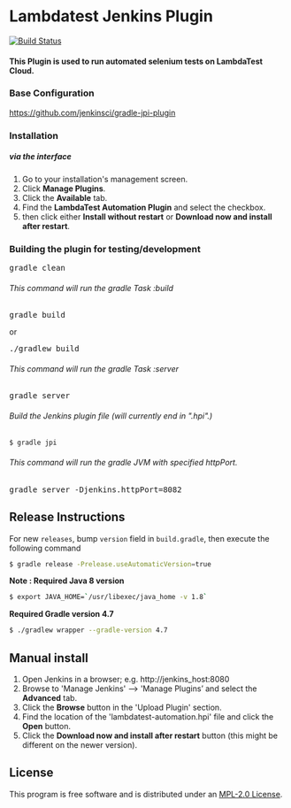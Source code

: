 # Lambdatest Jenkins Plugin
[![Build Status](https://ml-poc-jenkins.lambdatest.io/buildStatus/icon?job=shiv_POC)](https://ml-poc-jenkins.lambdatest.io/job/shiv_POC/)

#### This Plugin is used to run automated selenium tests on LambdaTest Cloud.

### Base Configuration
https://github.com/jenkinsci/gradle-jpi-plugin

### Installation

##### via the interface
1. Go to your installation's management screen.
2. Click **Manage Plugins**.
3. Click the **Available** tab.
4. Find the **LambdaTest Automation Plugin** and select the checkbox.
5. then click either **Install without restart** or **Download now and install after restart**.

### Building the plugin for testing/development

<pre>gradle clean</pre>

###### This command will run the gradle Task :build
<pre>gradle build</pre>
or
<pre>./gradlew build</pre>

###### This command will run the gradle Task :server
<pre>gradle server</pre>

###### Build the Jenkins plugin file (will currently end in ".hpi".)
```bash
$ gradle jpi
```

###### This command will run the gradle JVM with specified httpPort.
<pre>gradle server -Djenkins.httpPort=8082</pre>

## Release Instructions

For new `releases`, bump `version` field in `build.gradle`, then execute the following command

```bash
$ gradle release -Prelease.useAutomaticVersion=true
```

**Note : Required Java 8 version** 
```bash
$ export JAVA_HOME=`/usr/libexec/java_home -v 1.8`
```

**Required Gradle version 4.7**
```bash
$ ./gradlew wrapper --gradle-version 4.7
```
## Manual install

1. Open Jenkins in a browser; e.g. http://jenkins_host:8080
2. Browse to 'Manage Jenkins' --> 'Manage Plugins’ and select the **Advanced** tab.
3. Click the **Browse** button in the 'Upload Plugin' section. 
4. Find the location of the 'lambdatest-automation.hpi' file and click the **Open** button. 
5. Click the **Download now and install after restart** button (this might be different on the newer version). 

## License

This program is free software and is distributed under an [MPL-2.0 License](LICENSE).
